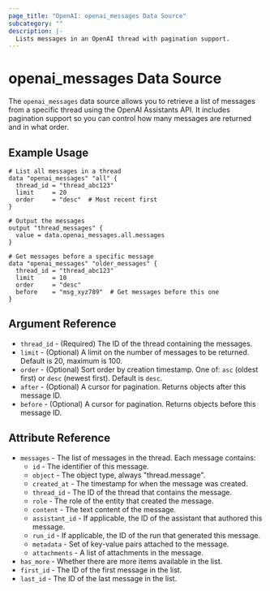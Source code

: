 ```yaml
---
page_title: "OpenAI: openai_messages Data Source"
subcategory: ""
description: |-
  Lists messages in an OpenAI thread with pagination support.
---
```


# openai_messages Data Source

The `openai_messages` data source allows you to retrieve a list of messages from a specific thread using the OpenAI Assistants API. It includes pagination support so you can control how many messages are returned and in what order.

## Example Usage

```hcl
# List all messages in a thread
data "openai_messages" "all" {
  thread_id = "thread_abc123"
  limit     = 20
  order     = "desc"  # Most recent first
}

# Output the messages
output "thread_messages" {
  value = data.openai_messages.all.messages
}

# Get messages before a specific message
data "openai_messages" "older_messages" {
  thread_id = "thread_abc123"
  limit     = 10
  order     = "desc"
  before    = "msg_xyz789"  # Get messages before this one
}
```

## Argument Reference

* `thread_id` - (Required) The ID of the thread containing the messages.
* `limit` - (Optional) A limit on the number of messages to be returned. Default is 20, maximum is 100.
* `order` - (Optional) Sort order by creation timestamp. One of: `asc` (oldest first) or `desc` (newest first). Default is `desc`.
* `after` - (Optional) A cursor for pagination. Returns objects after this message ID.
* `before` - (Optional) A cursor for pagination. Returns objects before this message ID.

## Attribute Reference

* `messages` - The list of messages in the thread. Each message contains:
  * `id` - The identifier of this message.
  * `object` - The object type, always "thread.message".
  * `created_at` - The timestamp for when the message was created.
  * `thread_id` - The ID of the thread that contains the message.
  * `role` - The role of the entity that created the message.
  * `content` - The text content of the message.
  * `assistant_id` - If applicable, the ID of the assistant that authored this message.
  * `run_id` - If applicable, the ID of the run that generated this message.
  * `metadata` - Set of key-value pairs attached to the message.
  * `attachments` - A list of attachments in the message.
* `has_more` - Whether there are more items available in the list.
* `first_id` - The ID of the first message in the list.
* `last_id` - The ID of the last message in the list. 